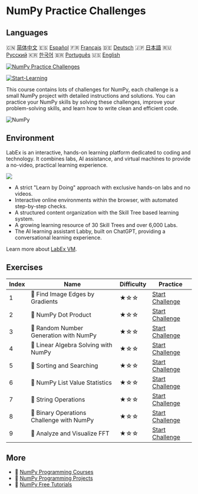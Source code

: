 # NumPy Practice Challenges

## Languages

🇨🇳 [简体中文](README_zh.md) 🇪🇸 [Español](README_es.md) 🇫🇷 [Français](README_fr.md) 🇩🇪 [Deutsch](README_de.md) 🇯🇵 [日本語](README_ja.md) 🇷🇺 [Русский](README_ru.md) 🇰🇷 [한국어](README_ko.md) 🇧🇷 [Português](README_pt.md) 🇺🇸 [English](README.md) 

[![NumPy Practice Challenges](https://cover-creator.labex.io/numpy-practice-challenges.png)](https://labex.io/en/courses/numpy-practice-challenges)

[![Start-Learning](https://img.shields.io/badge/Start-Learning-whitesmoke?style=for-the-badge)](https://labex.io/en/courses/numpy-practice-challenges)

This course contains lots of challenges for NumPy, each challenge is a small NumPy project with detailed instructions and solutions. You can practice your NumPy skills by solving these challenges, improve your problem-solving skills, and learn how to write clean and efficient code.

![NumPy](https://img.shields.io/badge/NumPy-whitesmoke?style=for-the-badge&logo=numpy)


## Environment

LabEx is an interactive, hands-on learning platform dedicated to coding and technology. It combines labs, AI assistance, and virtual machines to provide a no-video, practical learning experience.

![](https://tutorial-screenshot.getvm.io/images/vm-1725247253.png)

- A strict "Learn by Doing" approach with exclusive hands-on labs and no videos.
- Interactive online environments within the browser, with automated step-by-step checks.
- A structured content organization with the Skill Tree based learning system.
- A growing learning resource of 30 Skill Trees and over 6,000 Labs.
- The AI learning assistant Labby, built on ChatGPT, providing a conversational learning experience.

Learn more about [LabEx VM](https://support.labex.io/using-labex/virtual-machine).

## Exercises

|   Index | Name                                      | Difficulty   | Practice                                                                                                                    |
|---------|-------------------------------------------|--------------|-----------------------------------------------------------------------------------------------------------------------------|
|       1 | 🎯 Find Image Edges by Gradients          | ★☆☆          | <a target='_blank' href='https://labex.io/en/labs/numpy-find-image-edges-by-gradients-259151'>Start Challenge</a>           |
|       2 | 🎯 NumPy Dot Product                      | ★☆☆          | <a target='_blank' href='https://labex.io/en/labs/python-numpy-dot-product-8737'>Start Challenge</a>                        |
|       3 | 🎯 Random Number Generation with NumPy    | ★☆☆          | <a target='_blank' href='https://labex.io/en/labs/python-random-number-generation-with-numpy-34635'>Start Challenge</a>     |
|       4 | 🎯 Linear Algebra Solving with NumPy      | ★☆☆          | <a target='_blank' href='https://labex.io/en/labs/python-linear-algebra-solving-with-numpy-8000'>Start Challenge</a>        |
|       5 | 🎯 Sorting and Searching                  | ★☆☆          | <a target='_blank' href='https://labex.io/en/labs/python-sorting-and-searching-154566'>Start Challenge</a>                  |
|       6 | 🎯 NumPy List Value Statistics            | ★☆☆          | <a target='_blank' href='https://labex.io/en/labs/python-numpy-list-value-statistics-664'>Start Challenge</a>               |
|       7 | 🎯 String Operations                      | ★☆☆          | <a target='_blank' href='https://labex.io/en/labs/python-string-operations-148882'>Start Challenge</a>                      |
|       8 | 🎯 Binary Operations Challenge with NumPy | ★☆☆          | <a target='_blank' href='https://labex.io/en/labs/python-binary-operations-challenge-with-numpy-153823'>Start Challenge</a> |
|       9 | 🎯 Analyze and Visualize FFT              | ★☆☆          | <a target='_blank' href='https://labex.io/en/labs/python-analyze-and-visualize-fft-55715'>Start Challenge</a>               |

## More

- 🔗 [NumPy Programming Courses](https://github.com/labex-labs/awesome-programming-courses)
- 🔗 [NumPy Programming Projects](https://github.com/labex-labs/awesome-programming-projects)
- 🔗 [NumPy Free Tutorials](https://github.com/labex-labs/numpy-free-tutorials)

